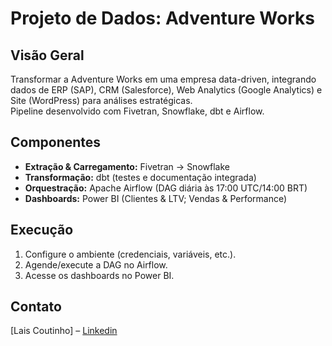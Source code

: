 # Projeto de Dados: Adventure Works

## Visão Geral
Transformar a Adventure Works em uma empresa data-driven, integrando dados de ERP (SAP), CRM (Salesforce), Web Analytics (Google Analytics) e Site (WordPress) para análises estratégicas.  
Pipeline desenvolvido com Fivetran, Snowflake, dbt e Airflow.

## Componentes
- **Extração & Carregamento:** Fivetran → Snowflake
- **Transformação:** dbt (testes e documentação integrada)
- **Orquestração:** Apache Airflow (DAG diária às 17:00 UTC/14:00 BRT)
- **Dashboards:** Power BI (Clientes & LTV; Vendas & Performance)

## Execução
1. Configure o ambiente (credenciais, variáveis, etc.).
2. Agende/execute a DAG no Airflow.
3. Acesse os dashboards no Power BI.

## Contato
[Lais Coutinho] – [Linkedin](https://www.linkedin.com/in/lais-coutinho-/)
